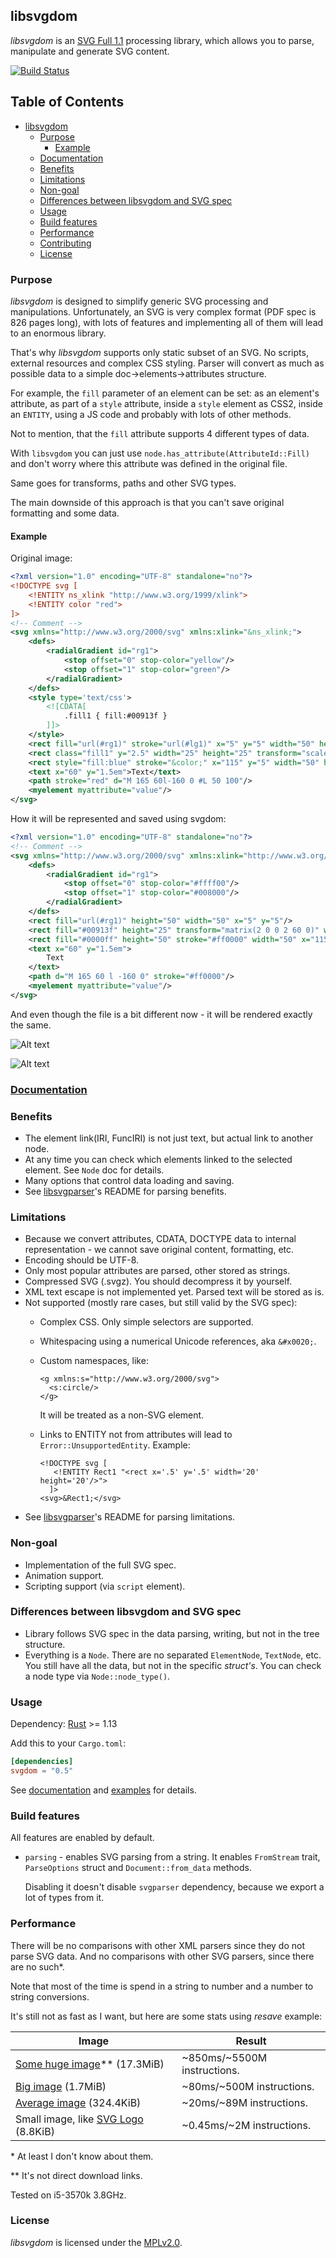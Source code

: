 ## libsvgdom

*libsvgdom* is an [SVG Full 1.1](https://www.w3.org/TR/SVG/) processing library,
which allows you to parse, manipulate and generate SVG content.

[![Build Status](https://travis-ci.org/RazrFalcon/libsvgdom.svg?branch=master)](https://travis-ci.org/RazrFalcon/libsvgdom)

## Table of Contents

- [libsvgdom](#libsvgdom)
   - [Purpose](#purpose)
      - [Example](#example)
   - [Documentation](#documentation)
   - [Benefits](#benefits)
   - [Limitations](#limitations)
   - [Non-goal](#non-goal)
   - [Differences between libsvgdom and SVG spec](#differences-between-libsvgdom-and-svg-spec)
   - [Usage](#usage)
   - [Build features](#build-features)
   - [Performance](#performance)
   - [Contributing](#contributing)
   - [License](#license)

### Purpose

*libsvgdom* is designed to simplify generic SVG processing and manipulations.
Unfortunately, an SVG is very complex format (PDF spec is 826 pages long),
with lots of features and implementing all of them will lead to an enormous library.

That's why *libsvgdom* supports only static subset of an SVG. No scripts, external resources
and complex CSS styling.
Parser will convert as much as possible data to a simple doc->elements->attributes structure.

For example, the `fill` parameter of an element can be set: as an element's attribute,
as part of a `style` attribute, inside a `style` element as CSS2, inside an `ENTITY`,
using a JS code and probably with lots of other methods.

Not to mention, that the `fill` attribute supports 4 different types of data.

With `libsvgdom` you can just use `node.has_attribute(AttributeId::Fill)` and don't worry where this
attribute was defined in the original file.

Same goes for transforms, paths and other SVG types.

The main downside of this approach is that you can't save original formatting and some data.

#### Example

Original image:
```svg
<?xml version="1.0" encoding="UTF-8" standalone="no"?>
<!DOCTYPE svg [
    <!ENTITY ns_xlink "http://www.w3.org/1999/xlink">
    <!ENTITY color "red">
]>
<!-- Comment -->
<svg xmlns="http://www.w3.org/2000/svg" xmlns:xlink="&ns_xlink;">
    <defs>
        <radialGradient id="rg1">
            <stop offset="0" stop-color="yellow"/>
            <stop offset="1" stop-color="green"/>
        </radialGradient>
    </defs>
    <style type='text/css'>
        <![CDATA[
            .fill1 { fill:#00913f }
        ]]>
    </style>
    <rect fill="url(#rg1)" stroke="url(#lg1)" x="5" y="5" width="50" height="50"/>
    <rect class="fill1" y="2.5" width="25" height="25" transform="scale(2) translate(30)"/>
    <rect style="fill:blue" stroke="&color;" x="115" y="5" width="50" height="50"/>
    <text x="60" y="1.5em">Text</text>
    <path stroke="red" d="M 165 60l-160 0 #L 50 100"/>
    <myelement myattribute="value"/>
</svg>
```

How it will be represented and saved using svgdom:
```svg
<?xml version="1.0" encoding="UTF-8" standalone="no"?>
<!-- Comment -->
<svg xmlns="http://www.w3.org/2000/svg" xmlns:xlink="http://www.w3.org/1999/xlink">
    <defs>
        <radialGradient id="rg1">
            <stop offset="0" stop-color="#ffff00"/>
            <stop offset="1" stop-color="#008000"/>
        </radialGradient>
    </defs>
    <rect fill="url(#rg1)" height="50" width="50" x="5" y="5"/>
    <rect fill="#00913f" height="25" transform="matrix(2 0 0 2 60 0)" width="25" y="2.5"/>
    <rect fill="#0000ff" height="50" stroke="#ff0000" width="50" x="115" y="5"/>
    <text x="60" y="1.5em">
        Text
    </text>
    <path d="M 165 60 l -160 0" stroke="#ff0000"/>
    <myelement myattribute="value"/>
</svg>
```

And even though the file is a bit different now - it will be rendered exactly the same.

![Alt text](https://cdn.rawgit.com/RazrFalcon/libsvgdom/master/examples/data/image_before.svg)

![Alt text](https://cdn.rawgit.com/RazrFalcon/libsvgdom/master/examples/data/image_after.svg)

### [Documentation](https://docs.rs/svgdom/)

### Benefits
 - The element link(IRI, FuncIRI) is not just text, but actual link to another node.
 - At any time you can check which elements linked to the selected element. See `Node` doc for details.
 - Many options that control data loading and saving.
 - See [libsvgparser](https://github.com/RazrFalcon/libsvgparser)'s README for parsing benefits.

### Limitations
 - Because we convert attributes, CDATA, DOCTYPE data to internal representation - we
   cannot save original content, formatting, etc.
 - Encoding should be UTF-8.
 - Only most popular attributes are parsed, other stored as strings.
 - Compressed SVG (.svgz). You should decompress it by yourself.
 - XML text escape is not implemented yet. Parsed text will be stored as is.
 - Not supported (mostly rare cases, but still valid by the SVG spec):
   - Complex CSS. Only simple selectors are supported.
   - Whitespacing using a numerical Unicode references, aka `&#x0020;`.
   - Custom namespaces, like:

      ```
      <g xmlns:s="http://www.w3.org/2000/svg">
        <s:circle/>
      </g>
      ```
      It will be treated as a non-SVG element.
   - Links to ENTITY not from attributes will lead to `Error::UnsupportedEntity`. Example:

     ```
     <!DOCTYPE svg [
        <!ENTITY Rect1 "<rect x='.5' y='.5' width='20' height='20'/>">
       ]>
     <svg>&Rect1;</svg>
     ```
 - See [libsvgparser](https://github.com/RazrFalcon/libsvgparser)'s README for parsing limitations.

### Non-goal
 - Implementation of the full SVG spec.
 - Animation support.
 - Scripting support (via `script` element).

### Differences between libsvgdom and SVG spec
 - Library follows SVG spec in the data parsing, writing, but not in the tree structure.
 - Everything is a `Node`. There are no separated `ElementNode`, `TextNode`, etc.
   You still have all the data, but not in the specific *struct's*.
   You can check a node type via `Node::node_type()`.

### Usage

Dependency: [Rust](https://www.rust-lang.org/) >= 1.13

Add this to your `Cargo.toml`:

```toml
[dependencies]
svgdom = "0.5"
```

See [documentation](https://docs.rs/svgdom/) and [examples](examples/) for details.

### Build features

All features are enabled by default.

 - `parsing` - enables SVG parsing from a string.
   It enables `FromStream` trait, `ParseOptions` struct and `Document::from_data` methods.

   Disabling it doesn't disable `svgparser` dependency, because we export a lot of types from it.

### Performance

There will be no comparisons with other XML parsers since they do not parse SVG data.
And no comparisons with other SVG parsers, since there are no such\*.

Note that most of the time is spend in a string to number and a number to string conversions.

It's still not as fast as I want, but here are some stats using *resave* example:

| Image | Result |
| ------------- | ------------- |
| [Some huge image](https://openclipart.org/detail/259586/cyberscooty-floral-border-extended-22)\*\* (17.3MiB) | ~850ms/~5500M instructions. |
| [Big image](https://en.wikipedia.org/wiki/File:Jupiter_diagram.svg) (1.7MiB) | ~80ms/~500M instructions. |
| [Average image](https://commons.wikimedia.org/wiki/File:Electromagnetic_Radiation_Spectrum_Infographic.svg) (324.4KiB) | ~20ms/~89M instructions. |
| Small image, like [SVG Logo](https://commons.wikimedia.org/wiki/File:SVG_logo.svg) (8.8KiB) | ~0.45ms/~2M instructions. |

\* At least I don't know about them.

\*\* It's not direct download links.

Tested on i5-3570k 3.8GHz.

### License

*libsvgdom* is licensed under the [MPLv2.0](https://www.mozilla.org/en-US/MPL/).
